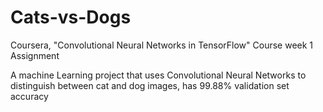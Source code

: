 # Cats-vs-Dogs
Coursera, "Convolutional Neural Networks in TensorFlow" Course week 1 Assignment

A machine Learning project that uses Convolutional Neural Networks to distinguish between cat and dog images, has 99.88% validation set accuracy
